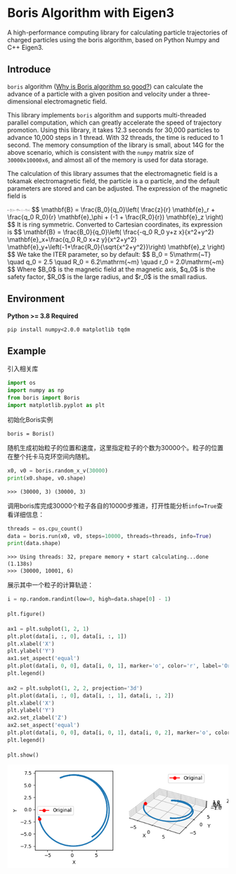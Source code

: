 # Boris Algorithm with Eigen3

A high-performance computing library for calculating particle trajectories of charged particles using the boris algorithm, based on Python Numpy and C++ Eigen3.

## Introduce

`boris` algorithm \([Why is Boris algorithm so good?](https://pubs.aip.org/aip/pop/article-abstract/20/8/084503/317652/Why-is-Boris-algorithm-so-good?redirectedFrom=fulltext)\) can calculate the advance of a particle with a given position and velocity under a three-dimensional electromagnetic field.

This library implements `boris` algorithm and supports multi-threaded parallel computation, which can greatly accelerate the speed of trajectory promotion. Using this library, it takes 12.3 seconds for 30,000 particles to advance 10,000 steps in 1 thread. With 32 threads, the time is reduced to 1 second. The memory consumption of the library is small, about 14G for the above scenario, which is consistent with the `numpy` matrix size of `30000x10000x6`, and almost all of the memory is used for data storage.

The calculation of this library assumes that the electromagnetic field is a tokamak electromagnetic field, the particle is a α particle, and the default parameters are stored and can be adjusted. The expression of the magnetic field is

<img src="picture/B_polar.png" alt="image-20240809203636704" style="zoom: 5%;" />
$$
\mathbf{B} = \frac{B_0}{q_0}\left( \frac{z}{r} \mathbf{e}_r + \frac{q_0 R_0}{r} \mathbf{e}_\phi + (-1 + \frac{R_0}{r}) \mathbf{e}_z \right)
$$
It is ring symmetric. Converted to Cartesian coordinates, its expression is
$$
\mathbf{B} = \frac{B_0}{q_0}\left( \frac{-q_0 R_0 y+z x}{x^2+y^2} \mathbf{e}_x+\frac{q_0 R_0 x+z y}{x^2+y^2} \mathbf{e}_y+\left(-1+\frac{R_0}{\sqrt{x^2+y^2}}\right) \mathbf{e}_z \right)
$$
We take the ITER parameter, so by default:
$$
B_0 = 5\mathrm{~T} \quad q_0 = 2.5 \quad R_0 = 6.2\mathrm{~m} \quad r_0 = 2.0\mathrm{~m}  
$$
Where $B_0$ is the magnetic field at the magnetic axis, $q_0$ is the safety factor, $R_0$ is the large radius, and $r_0$ is the small radius.



## Environment

**Python >= 3.8 Required**

```shell
pip install numpy<2.0.0 matplotlib tqdm
```

## Example

引入相关库

```python
import os
import numpy as np
from boris import Boris
import matplotlib.pyplot as plt
```

初始化Boris实例

```
boris = Boris()
```

随机生成初始粒子的位置和速度，这里指定粒子的个数为30000个。粒子的位置在整个托卡马克环空间内随机。

```python
x0, v0 = boris.random_x_v(30000)
print(x0.shape, v0.shape)
```

```
>>> (30000, 3) (30000, 3)
```

调用boris库完成30000个粒子各自的10000步推进，打开性能分析`info=True`查看详细信息：

```python
threads = os.cpu_count()
data = boris.run(x0, v0, steps=10000, threads=threads, info=True)
print(data.shape)
```

```
>>> Using threads: 32, prepare memory + start calculating...done (1.138s)
>>> (30000, 10001, 6)
```

展示其中一个粒子的计算轨迹：

```python
i = np.random.randint(low=0, high=data.shape[0] - 1)

plt.figure()

ax1 = plt.subplot(1, 2, 1)
plt.plot(data[i, :, 0], data[i, :, 1])
plt.xlabel('X')
plt.ylabel('Y')
ax1.set_aspect('equal')
plt.plot(data[i, 0, 0], data[i, 0, 1], marker='o', color='r', label='Original')
plt.legend()

ax2 = plt.subplot(1, 2, 2, projection='3d')
plt.plot(data[i, :, 0], data[i, :, 1], data[i, :, 2])
plt.xlabel('X')
plt.ylabel('Y')
ax2.set_zlabel('Z')
ax2.set_aspect('equal')
plt.plot(data[i, 0, 0], data[i, 0, 1], data[i, 0, 2], marker='o', color='r', label='Original')
plt.legend()

plt.show()
```

![img.png](picture/img.png)
